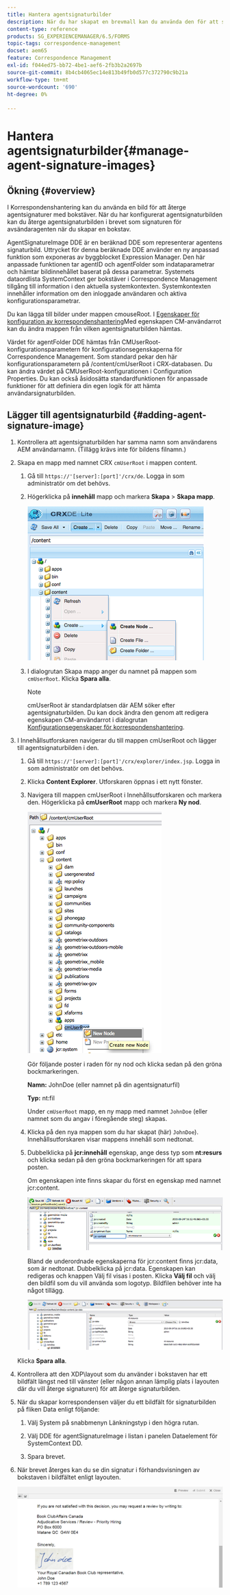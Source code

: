 ```yaml
---
title: Hantera agentsignaturbilder
description: När du har skapat en brevmall kan du använda den för att skapa korrespondens i AEM Forms genom att hantera data, innehåll och bilagor.
content-type: reference
products: SG_EXPERIENCEMANAGER/6.5/FORMS
topic-tags: correspondence-management
docset: aem65
feature: Correspondence Management
exl-id: f044ed75-bb72-4be1-aef6-2fb3b2a2697b
source-git-commit: 8b4cb4065ec14e813b49fb0d577c372790c9b21a
workflow-type: tm+mt
source-wordcount: '690'
ht-degree: 0%

---
```


# Hantera agentsignaturbilder{#manage-agent-signature-images}

## Ökning {#overview}

I Korrespondenshantering kan du använda en bild för att återge agentsignaturer med bokstäver. När du har konfigurerat agentsignaturbilden kan du återge agentsignaturbilden i brevet som signaturen för avsändaragenten när du skapar en bokstav.

AgentSignatureImage DDE är en beräknad DDE som representerar agentens signaturbild. Uttrycket för denna beräknade DDE använder en ny anpassad funktion som exponeras av byggblocket Expression Manager. Den här anpassade funktionen tar agentID och agentFolder som indataparametrar och hämtar bildinnehållet baserat på dessa parametrar. Systemets dataordlista SystemContext ger bokstäver i Correspondence Management tillgång till information i den aktuella systemkontexten. Systemkontexten innehåller information om den inloggade användaren och aktiva konfigurationsparametrar.

Du kan lägga till bilder under mappen cmouseRoot. I [Egenskaper för konfiguration av korrespondenshantering](/help/forms/using/cm-configuration-properties.md)Med egenskapen CM-användarrot kan du ändra mappen från vilken agentsignaturbilden hämtas.

Värdet för agentFolder DDE hämtas från CMUserRoot-konfigurationsparametern för konfigurationsegenskaperna för Correspondence Management. Som standard pekar den här konfigurationsparametern på /content/cmUserRoot i CRX-databasen. Du kan ändra värdet på CMUserRoot-konfigurationen i Configuration Properties.
Du kan också åsidosätta standardfunktionen för anpassade funktioner för att definiera din egen logik för att hämta användarsignaturbilden.

## Lägger till agentsignaturbild {#adding-agent-signature-image}

1. Kontrollera att agentsignaturbilden har samma namn som användarens AEM användarnamn. (Tillägg krävs inte för bildens filnamn.)
1. Skapa en mapp med namnet CRX `cmUserRoot` i mappen content.

   1. Gå till `https://'[server]:[port]'/crx/de`. Logga in som administratör om det behövs.

   1. Högerklicka på **innehåll** mapp och markera **Skapa** > **Skapa mapp**.

      ![Skapa mapp](assets/1_createnode_cmuserroot.png)

   1. I dialogrutan Skapa mapp anger du namnet på mappen som `cmUserRoot`. Klicka **Spara alla**.

      >[!NOTE]
      >
      >cmUserRoot är standardplatsen där AEM söker efter agentsignaturbilden. Du kan dock ändra den genom att redigera egenskapen CM-användarrot i dialogrutan [Konfigurationsegenskaper för korrespondenshantering](/help/forms/using/cm-configuration-properties.md).

1. I Innehållsutforskaren navigerar du till mappen cmUserRoot och lägger till agentsignaturbilden i den.

   1. Gå till `https://'[server]:[port]'/crx/explorer/index.jsp`. Logga in som administratör om det behövs.
   1. Klicka **Content Explorer**. Utforskaren öppnas i ett nytt fönster.
   1. Navigera till mappen cmUserRoot i Innehållsutforskaren och markera den. Högerklicka på **cmUserRoot** mapp och markera **Ny nod**.

      ![Ny nod i cmUserRoot](assets/2_cmuserroot_newnode.png)

      Gör följande poster i raden för ny nod och klicka sedan på den gröna bockmarkeringen.

      **Namn:** JohnDoe (eller namnet på din agentsignaturfil)

      **Typ:** nt:fil

      Under `cmUserRoot` mapp, en ny mapp med namnet `JohnDoe` (eller namnet som du angav i föregående steg) skapas.

   1. Klicka på den nya mappen som du har skapat (här) `JohnDoe`). Innehållsutforskaren visar mappens innehåll som nedtonat.

   1. Dubbelklicka på **jcr:innehåll** egenskap, ange dess typ som **nt:resurs** och klicka sedan på den gröna bockmarkeringen för att spara posten.

      Om egenskapen inte finns skapar du först en egenskap med namnet jcr:content.

      ![jcr:egenskapen content](assets/3_jcrcontentntresource.png)

      Bland de underordnade egenskaperna för jcr:content finns jcr:data, som är nedtonat. Dubbelklicka på jcr:data. Egenskapen kan redigeras och knappen Välj fil visas i posten. Klicka **Välj fil** och välj den bildfil som du vill använda som logotyp. Bildfilen behöver inte ha något tillägg.

      ![JCR-data](assets/5_jcrdata.png)

   Klicka **Spara alla**.

1. Kontrollera att den XDP\layout som du använder i bokstaven har ett bildfält längst ned till vänster (eller någon annan lämplig plats i layouten där du vill återge signaturen) för att återge signaturbilden.
1. När du skapar korrespondensen väljer du ett bildfält för signaturbilden på fliken Data enligt följande:

   1. Välj System på snabbmenyn Länkningstyp i den högra rutan.

   1. Välj DDE för agentSignatureImage i listan i panelen Dataelement för SystemContext DD.

   1. Spara brevet.

1. När brevet återges kan du se din signatur i förhandsvisningen av bokstaven i bildfältet enligt layouten.

   ![Agentsignaturbild i brevet](assets/letterwithsignature.png)
